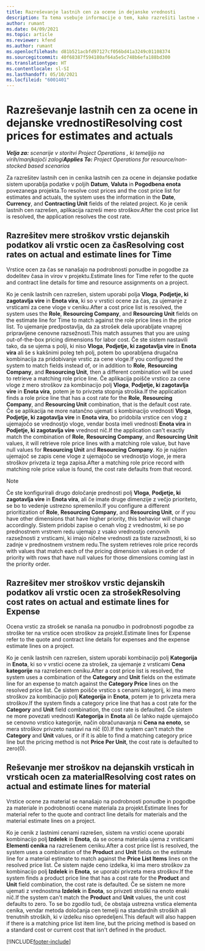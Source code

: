 ```yaml
---
title: Razreševanje lastnih cen za ocene in dejanske vrednosti
description: Ta tema vsebuje informacije o tem, kako razrešiti lastne cene za ocene in dejanske vrednosti.
author: rumant
ms.date: 04/09/2021
ms.topic: article
ms.reviewer: kfend
ms.author: rumant
ms.openlocfilehash: d81b521acbfd97127cf056bd41a3249c01108374
ms.sourcegitcommit: 40f68387f594180af64a5e5c748b6efa188bd300
ms.translationtype: HT
ms.contentlocale: sl-SI
ms.lasthandoff: 05/10/2021
ms.locfileid: "6001401"
---
```

# <a name="resolving-cost-prices-for-estimates-and-actuals"></a><span data-ttu-id="dc8c1-103">Razreševanje lastnih cen za ocene in dejanske vrednosti</span><span class="sxs-lookup"><span data-stu-id="dc8c1-103">Resolving cost prices for estimates and actuals</span></span>

<span data-ttu-id="dc8c1-104">_**Velja za:** scenarije v storitvi Project Operations , ki temeljijo na virih/manjkajoči zalogi_</span><span class="sxs-lookup"><span data-stu-id="dc8c1-104">_**Applies To:** Project Operations for resource/non-stocked based scenarios_</span></span>

<span data-ttu-id="dc8c1-105">Za razrešitev lastnih cen in cenika lastnih cen za ocene in dejanske podatke sistem uporablja podatke v poljih **Datum**, **Valuta** in **Pogodbena enota** povezanega projekta.</span><span class="sxs-lookup"><span data-stu-id="dc8c1-105">To resolve cost prices and the cost price list for estimates and actuals, the system uses the information in the **Date**, **Currency**, and **Contracting Unit** fields of the related project.</span></span> <span data-ttu-id="dc8c1-106">Ko je cenik lastnih cen razrešen, aplikacija razreši mero stroškov.</span><span class="sxs-lookup"><span data-stu-id="dc8c1-106">After the cost price list is resolved, the application resolves the cost rate.</span></span>

## <a name="resolving-cost-rates-on-actual-and-estimate-lines-for-time"></a><span data-ttu-id="dc8c1-107">Razrešitev mere stroškov vrstic dejanskih podatkov ali vrstic ocen za čas</span><span class="sxs-lookup"><span data-stu-id="dc8c1-107">Resolving cost rates on actual and estimate lines for Time</span></span>

<span data-ttu-id="dc8c1-108">Vrstice ocen za čas se nanašajo na podrobnosti ponudbe in pogodbe za dodelitev časa in virov v projektu.</span><span class="sxs-lookup"><span data-stu-id="dc8c1-108">Estimate lines for Time refer to the quote and contract line details for time and resource assignments on a project.</span></span>

<span data-ttu-id="dc8c1-109">Ko je cenik lastnih cen razrešen, sistem uporabi polja **Vloga**, **Podjetje, ki zagotavlja vire** in **Enota vira**, ki so v vrstici ocene za čas, za ujemanje z vrsticami za cene vloge v ceniku.</span><span class="sxs-lookup"><span data-stu-id="dc8c1-109">After a cost price list is resolved, the system uses the **Role**, **Resourcing Company**, and **Resourcing Unit** fields on the estimate line for Time to match against the role price lines in the price list.</span></span> <span data-ttu-id="dc8c1-110">To ujemanje predpostavlja, da za strošek dela uporabljate vnaprej pripravljene cenovne razsežnosti.</span><span class="sxs-lookup"><span data-stu-id="dc8c1-110">This match assumes that you are using out-of-the-box pricing dimensions for labor cost.</span></span> <span data-ttu-id="dc8c1-111">Če ste sistem nastavili tako, da se ujema s polji, ki niso **Vloga**, **Podjetje, ki zagotavlja vire** in **Enota vira** ali še s kakšnimi poleg teh polj, potem bo uporabljena drugačna kombinacija za pridobivanje vrstic za cene vloge.</span><span class="sxs-lookup"><span data-stu-id="dc8c1-111">If you configured the system to match fields instead of, or in addition to **Role**, **Resourcing Company**, and **Resourcing Unit**, then a different combination will be used to retrieve a matching role price line.</span></span> <span data-ttu-id="dc8c1-112">Če aplikacija poišče vrstico za cene vloge z mero stroškov za kombinacijo polj **Vloga**, **Podjetje, ki zagotavlja vire** in **Enota vira**, potem je to privzeta stopnja stroška.</span><span class="sxs-lookup"><span data-stu-id="dc8c1-112">If the application finds a role price line that has a cost rate for the **Role**, **Resourcing Company**, and **Resourcing Unit** combination, that is the default cost rate.</span></span> <span data-ttu-id="dc8c1-113">Če se aplikacija ne more natančno ujemati s kombinacijo vrednosti **Vloga**, **Podjetje, ki zagotavlja vire** in **Enota vira**, bo pridobila vrstice cen vlog z ujemajočo se vrednostjo vloge, vendar bosta imeli vrednosti **Enota vira** in **Podjetje, ki zagotavlja vire** vrednost nič.</span><span class="sxs-lookup"><span data-stu-id="dc8c1-113">If the application can't exactly match the combination of **Role**, **Resourcing Company**, and **Resourcing Unit** values, it will retrieve role price lines with a matching role value, but have null values for **Resourcing Unit** and **Resourcing Company**.</span></span> <span data-ttu-id="dc8c1-114">Ko je najden ujemajoč se zapis cene vloge z ujemajočo se vrednostjo vloge, je mera stroškov privzeta iz tega zapisa.</span><span class="sxs-lookup"><span data-stu-id="dc8c1-114">After a matching role price record with matching role price value is found, the cost rate defaults from that record.</span></span> 

> [!NOTE]
> <span data-ttu-id="dc8c1-115">Če ste konfigurirali drugo določanje prednosti polj **Vloga**, **Podjetje, ki zagotavlja vire** in **Enota vira**, ali če imate druge dimenzije z večjo prioriteto, se bo to vedenje ustrezno spremenilo.</span><span class="sxs-lookup"><span data-stu-id="dc8c1-115">If you configure a different prioritization of **Role**, **Resourcing Company**, and **Resourcing Unit**, or if you have other dimensions that have higher priority, this behavior will change accordingly.</span></span> <span data-ttu-id="dc8c1-116">Sistem pridobi zapise o cenah vlog z vrednostmi, ki se po prednostnem vrstnem redu ujemajo z vsako vrednostjo cenovnih razsežnosti z vrsticami, ki imajo ničelne vrednosti za tiste razsežnosti, ki so zadnje v prednostnem vrstnem redu.</span><span class="sxs-lookup"><span data-stu-id="dc8c1-116">The system retrieves role price records with values that match each of the pricing dimension values in order of priority with rows that have null values for those dimensions coming last in the priority order.</span></span>

## <a name="resolving-cost-rates-on-actual-and-estimate-lines-for-expense"></a><span data-ttu-id="dc8c1-117">Razrešitev mer stroškov vrstic dejanskih podatkov ali vrstic ocen za strošek</span><span class="sxs-lookup"><span data-stu-id="dc8c1-117">Resolving cost rates on actual and estimate lines for Expense</span></span>

<span data-ttu-id="dc8c1-118">Ocena vrstic za strošek se nanaša na ponudbo in podrobnosti pogodbe za stroške ter na vrstice ocen stroškov za projekt.</span><span class="sxs-lookup"><span data-stu-id="dc8c1-118">Estimate lines for Expense refer to the quote and contract line details for expenses and the expense estimate lines on a project.</span></span>

<span data-ttu-id="dc8c1-119">Ko je cenik lastnih cen razrešen, sistem uporabi kombinacijo polj **Kategorija** in **Enota**, ki so v vrstici ocene za strošek, za ujemanje z vrsticami **Cena kategorije** na razrešenem ceniku.</span><span class="sxs-lookup"><span data-stu-id="dc8c1-119">After a cost price list is resolved, the system uses a combination of the **Category** and **Unit** fields on the estimate line for an expense to match against the **Category Price** lines on the resolved price list.</span></span> <span data-ttu-id="dc8c1-120">Če sistem poišče vrstico s cenami kategorij, ki ima mero stroškov za kombinacijo polj **Kategorija** in **Enota**, potem je to privzeta mera stroškov.</span><span class="sxs-lookup"><span data-stu-id="dc8c1-120">If the system finds a category price line that has a cost rate for the **Category** and **Unit** field combination, the cost rate is defaulted.</span></span> <span data-ttu-id="dc8c1-121">Če sistem ne more povezati vrednosti **Kategorija** in **Enota** ali če lahko najde ujemajočo se cenovno vrstico kategorije, način obračunavanja ni **Cena na enoto**, se mera stroškov privzeto nastavi na nič (0).</span><span class="sxs-lookup"><span data-stu-id="dc8c1-121">If the system can't match the **Category** and **Unit** values, or if it is able to find a matching category price line but the pricing method is not **Price Per Unit**, the cost rate is defaulted to zero(0).</span></span>

## <a name="resolving-cost-rates-on-actual-and-estimate-lines-for-material"></a><span data-ttu-id="dc8c1-122">Reševanje mer stroškov na dejanskih vrsticah in vrsticah ocen za material</span><span class="sxs-lookup"><span data-stu-id="dc8c1-122">Resolving cost rates on actual and estimate lines for material</span></span>

<span data-ttu-id="dc8c1-123">Vrstice ocene za material se nanašajo na podrobnosti ponudbe in pogodbe za materiale in podrobnosti ocene materiala za projekt.</span><span class="sxs-lookup"><span data-stu-id="dc8c1-123">Estimate lines for material refer to the quote and contract line details for materials and the material estimate lines on a project.</span></span>

<span data-ttu-id="dc8c1-124">Ko je cenik z lastnimi cenami razrešen, sistem na vrstici ocene uporabi kombinacijo polj **Izdelek** in **Enota**, da se ocena materiala ujema z vrsticami **Elementi cenika** na razrešenem ceniku.</span><span class="sxs-lookup"><span data-stu-id="dc8c1-124">After a cost price list is resolved, the system uses a combination of the **Product** and **Unit** fields on the estimate line for a material estimate to match against the **Price List Items** lines on the resolved price list.</span></span> <span data-ttu-id="dc8c1-125">Če sistem najde ceno izdelka, ki ima mero stroškov za kombinacijo polj **Izdelek** in **Enota**, se uporabi privzeta mera stroškov.</span><span class="sxs-lookup"><span data-stu-id="dc8c1-125">If the system finds a product price line that has a cost rate for the **Product** and **Unit** field combination, the cost rate is defaulted.</span></span> <span data-ttu-id="dc8c1-126">Če se sistem ne more ujemati z vrednostma **Izdelek** in **Enota**, so privzeti stroški na enoto enaki nič.</span><span class="sxs-lookup"><span data-stu-id="dc8c1-126">If the system can't match the **Product** and **Unit** values, the unit cost defaults to zero.</span></span> <span data-ttu-id="dc8c1-127">To se bo zgodilo tudi, če obstaja ustrezna vrstica elementa cenika, vendar metoda določanja cen temelji na standardnih stroških ali trenutnih stroških, ki v izdelku niso opredeljeni.</span><span class="sxs-lookup"><span data-stu-id="dc8c1-127">This default will also happen if there is a matching price list item line, but the pricing method is based on a standard cost or current cost that isn't defined in the product.</span></span>

[!INCLUDE[footer-include](../includes/footer-banner.md)]
